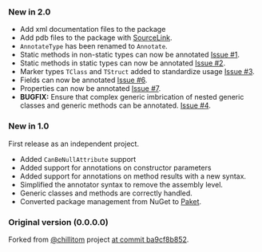 ### New in 2.0
* Add xml documentation files to the package
* Add pdb files to the package with
  [SourceLink](https://ctaggart.github.io/SourceLink/).
* `AnnotateType` has been renamed to `Annotate`.
* Static methods in non-static types can now be annotated
  [Issue #1](https://github.com/vbfox/ExternalAnnotationsGenerator/issues/1).
* Static methods in static types can now be annotated
  [Issue #2](https://github.com/vbfox/ExternalAnnotationsGenerator/issues/2).
* Marker types `TClass` and `TStruct` added to standardize usage
  [Issue #3](https://github.com/vbfox/ExternalAnnotationsGenerator/issues/3).
* Fields can now be annotated
  [Issue #6](https://github.com/vbfox/ExternalAnnotationsGenerator/issues/6).
* Properties can now be annotated
  [Issue #7](https://github.com/vbfox/ExternalAnnotationsGenerator/issues/7).
* **BUGFIX:** Ensure that complex generic imbrication of nested generic classes and
  generic methods can be annotated.
  [Issue #4](https://github.com/vbfox/ExternalAnnotationsGenerator/issues/4).


### New in 1.0

First release as an independent project.

* Added `CanBeNullAttribute` support
* Added support for annotations on constructor parameters
* Added support for annotations on method results with a new syntax.
* Simplified the annotator syntax to remove the assembly level.
* Generic classes and methods are correctly handled.
* Converted package management from NuGet to [Paket](https://fsprojects.github.io/Paket/).

### Original version (0.0.0.0)

Forked from [@chillitom][chillitom] project [at commit ba9cf8b852][ba9cf8b852].

[chillitom]: https://github.com/chillitom
[ba9cf8b852]: https://github.com/chillitom/ReSharper.ExternalAnnotations.Generator/tree/ba9cf8b852843fd6f93cd3a237d3b3079dffd58d